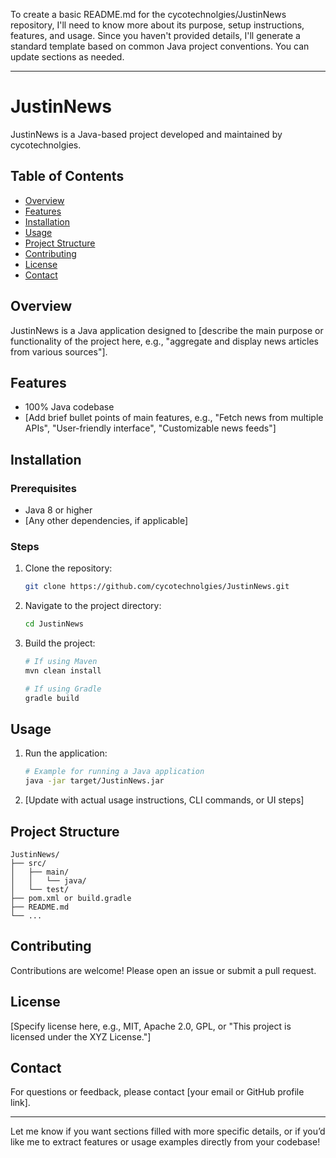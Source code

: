 To create a basic README.md for the cycotechnolgies/JustinNews repository, I'll need to know more about its purpose, setup instructions, features, and usage. Since you haven't provided details, I'll generate a standard template based on common Java project conventions. You can update sections as needed.

---

# JustinNews

JustinNews is a Java-based project developed and maintained by cycotechnolgies.

## Table of Contents

- [Overview](#overview)
- [Features](#features)
- [Installation](#installation)
- [Usage](#usage)
- [Project Structure](#project-structure)
- [Contributing](#contributing)
- [License](#license)
- [Contact](#contact)

## Overview

JustinNews is a Java application designed to [describe the main purpose or functionality of the project here, e.g., "aggregate and display news articles from various sources"].

## Features

- 100% Java codebase
- [Add brief bullet points of main features, e.g., "Fetch news from multiple APIs", "User-friendly interface", "Customizable news feeds"]

## Installation

### Prerequisites

- Java 8 or higher
- [Any other dependencies, if applicable]

### Steps

1. Clone the repository:
    ```bash
    git clone https://github.com/cycotechnolgies/JustinNews.git
    ```
2. Navigate to the project directory:
    ```bash
    cd JustinNews
    ```
3. Build the project:
    ```bash
    # If using Maven
    mvn clean install

    # If using Gradle
    gradle build
    ```

## Usage

1. Run the application:
    ```bash
    # Example for running a Java application
    java -jar target/JustinNews.jar
    ```
2. [Update with actual usage instructions, CLI commands, or UI steps]

## Project Structure

```
JustinNews/
├── src/
│   ├── main/
│   │   └── java/
│   └── test/
├── pom.xml or build.gradle
├── README.md
└── ...
```

## Contributing

Contributions are welcome! Please open an issue or submit a pull request.

## License

[Specify license here, e.g., MIT, Apache 2.0, GPL, or "This project is licensed under the XYZ License."]

## Contact

For questions or feedback, please contact [your email or GitHub profile link].

---

Let me know if you want sections filled with more specific details, or if you’d like me to extract features or usage examples directly from your codebase!
